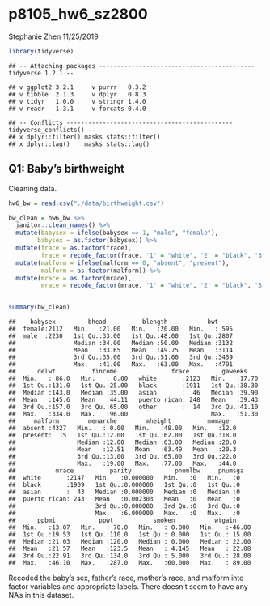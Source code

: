 p8105\_hw6\_sz2800
================
Stephanie Zhen
11/25/2019

``` r
library(tidyverse)
```

    ## -- Attaching packages ------------------------------------------- tidyverse 1.2.1 --

    ## v ggplot2 3.2.1     v purrr   0.3.2
    ## v tibble  2.1.3     v dplyr   0.8.3
    ## v tidyr   1.0.0     v stringr 1.4.0
    ## v readr   1.3.1     v forcats 0.4.0

    ## -- Conflicts ---------------------------------------------- tidyverse_conflicts() --
    ## x dplyr::filter() masks stats::filter()
    ## x dplyr::lag()    masks stats::lag()

## Q1: Baby’s birthweight

Cleaning data.

``` r
hw6_bw = read.csv("./data/birthweight.csv")

bw_clean = hw6_bw %>% 
  janitor::clean_names() %>% 
  mutate(babysex = ifelse(babysex == 1, "male", "female"),
        babysex = as.factor(babysex)) %>% 
  mutate(frace = as.factor(frace),
         frace = recode_factor(frace, '1' = "white", '2' = "black", '3' = "asian", '4' = "puerto rican", '8' = "other", '9' = "unknown")) %>% 
  mutate(malform = ifelse(malform == 0, "absent", "present"),
         malform = as.factor(malform)) %>% 
  mutate(mrace = as.factor(mrace),
         mrace = recode_factor(mrace, '1' = "white", '2' = "black", '3' = "asian", '4' = "puerto rican", '8' = "other"))


summary(bw_clean)
```

    ##    babysex         bhead          blength           bwt      
    ##  female:2112   Min.   :21.00   Min.   :20.00   Min.   : 595  
    ##  male  :2230   1st Qu.:33.00   1st Qu.:48.00   1st Qu.:2807  
    ##                Median :34.00   Median :50.00   Median :3132  
    ##                Mean   :33.65   Mean   :49.75   Mean   :3114  
    ##                3rd Qu.:35.00   3rd Qu.:51.00   3rd Qu.:3459  
    ##                Max.   :41.00   Max.   :63.00   Max.   :4791  
    ##      delwt          fincome               frace         gaweeks     
    ##  Min.   : 86.0   Min.   : 0.00   white       :2123   Min.   :17.70  
    ##  1st Qu.:131.0   1st Qu.:25.00   black       :1911   1st Qu.:38.30  
    ##  Median :143.0   Median :35.00   asian       :  46   Median :39.90  
    ##  Mean   :145.6   Mean   :44.11   puerto rican: 248   Mean   :39.43  
    ##  3rd Qu.:157.0   3rd Qu.:65.00   other       :  14   3rd Qu.:41.10  
    ##  Max.   :334.0   Max.   :96.00                       Max.   :51.30  
    ##     malform        menarche        mheight          momage    
    ##  absent :4327   Min.   : 0.00   Min.   :48.00   Min.   :12.0  
    ##  present:  15   1st Qu.:12.00   1st Qu.:62.00   1st Qu.:18.0  
    ##                 Median :12.00   Median :63.00   Median :20.0  
    ##                 Mean   :12.51   Mean   :63.49   Mean   :20.3  
    ##                 3rd Qu.:13.00   3rd Qu.:65.00   3rd Qu.:22.0  
    ##                 Max.   :19.00   Max.   :77.00   Max.   :44.0  
    ##           mrace          parity            pnumlbw     pnumsga 
    ##  white       :2147   Min.   :0.000000   Min.   :0   Min.   :0  
    ##  black       :1909   1st Qu.:0.000000   1st Qu.:0   1st Qu.:0  
    ##  asian       :  43   Median :0.000000   Median :0   Median :0  
    ##  puerto rican: 243   Mean   :0.002303   Mean   :0   Mean   :0  
    ##                      3rd Qu.:0.000000   3rd Qu.:0   3rd Qu.:0  
    ##                      Max.   :6.000000   Max.   :0   Max.   :0  
    ##      ppbmi            ppwt           smoken           wtgain      
    ##  Min.   :13.07   Min.   : 70.0   Min.   : 0.000   Min.   :-46.00  
    ##  1st Qu.:19.53   1st Qu.:110.0   1st Qu.: 0.000   1st Qu.: 15.00  
    ##  Median :21.03   Median :120.0   Median : 0.000   Median : 22.00  
    ##  Mean   :21.57   Mean   :123.5   Mean   : 4.145   Mean   : 22.08  
    ##  3rd Qu.:22.91   3rd Qu.:134.0   3rd Qu.: 5.000   3rd Qu.: 28.00  
    ##  Max.   :46.10   Max.   :287.0   Max.   :60.000   Max.   : 89.00

Recoded the baby’s sex, father’s race, mother’s race, and malform into
factor variables and appropriate labels. There doesn’t seem to have any
NA’s in this dataset.
